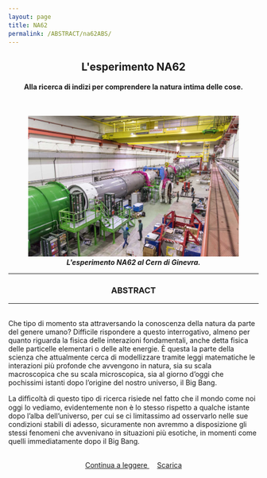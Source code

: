 ```yaml
---
layout: page
title: NA62
permalink: /ABSTRACT/na62ABS/
---
```

<center>
 <h2>L'esperimento NA62 </h2>
 <h4>Alla ricerca di indizi per comprendere la natura intima delle cose.</h4>
 <br></center>

<section>
 <figure>
<center>
    <img src="/ImmaginiAbstract/na62ABS.png" alt="centered image" style="max-width:100%"
    height="auto" width="600" class="responsive" >
</center>
<center>
<figcaption>  <b><em>L'esperimento NA62 al Cern di Ginevra.</em></b> </figcaption>
</center>
</figure>
 <section>

<hr>
 <section>
 <center> <h3> ABSTRACT </h3> </center>
 <hr>
<br>Che tipo di momento sta attraversando la conoscenza della natura da parte del genere umano? Difficile rispondere a questo interrogativo, almeno per quanto riguarda la fisica delle interazioni fondamentali, anche detta fisica delle particelle elementari o delle alte energie. È questa la parte della scienza che attualmente cerca di modellizzare tramite leggi matematiche le interazioni più profonde che avvengono in natura, sia su scala macroscopica che su scala microscopica, sia al giorno d’oggi che pochissimi istanti dopo l’origine del nostro universo, il Big Bang.

La difﬁcoltà di questo tipo di ricerca risiede nel fatto che il mondo come noi oggi lo vediamo, evidentemente non è lo stesso rispetto a qualche istante dopo l’alba dell’universo, per cui se ci limitassimo ad osservarlo nelle sue condizioni stabili di adesso, sicuramente non avremmo a disposizione gli stessi fenomeni che avvenivano in situazioni più esotiche, in momenti come quelli immediatamente dopo il Big Bang.<br><br>
<center>
<a href="https://aisfperugialc.github.io/ArticoliHTML/na62/"> Continua a leggere </a> &nbsp; &nbsp;
<a href="https://aisfperugialc.github.io/DOWNLOADSINGLE/na62SINGLE.pdf"> Scarica </a>
</center>
